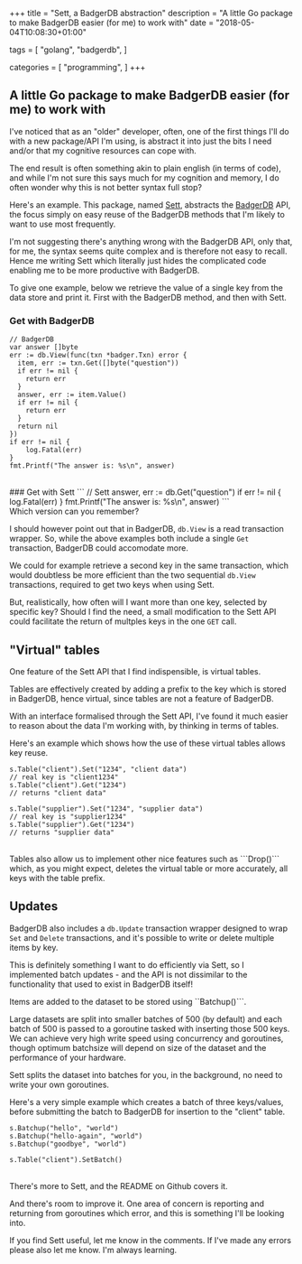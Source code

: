 +++
title = "Sett, a BadgerDB abstraction"
description = "A little Go package to make BadgerDB easier (for me) to work with"
date = "2018-05-04T10:08:30+01:00"

tags = [
	"golang",
    "badgerdb",
]

categories = [
    "programming",
]
+++


## A little Go package to make BadgerDB easier (for me) to work with

I've noticed that as an "older" developer, often, one of the first things I'll do with a new package/API I'm using, is abstract it into just the bits I need and/or that my cognitive resources can cope with.  

The end result is often something akin to plain english (in terms of code), and while I'm not sure this says much for my cognition and memory, I do often wonder why this is not better syntax full stop?

Here's an example. This package, named [Sett](https://github.com/olliephillips/sett), abstracts the [BadgerDB](https://github.com/dgraph-io/badger) API, the focus simply on easy reuse of the BadgerDB methods that I'm likely to want to use most frequently.

I'm not suggesting there's anything wrong with the BadgerDB API, only that, for me, the syntax seems quite complex and is therefore not easy to recall. Hence me writing Sett which literally just hides the complicated code enabling me to be more productive with BadgerDB.

To give one example, below we retrieve the value of a single key  from the data store and print it. First with the BadgerDB method, and then with Sett.

### Get with BadgerDB
```
// BadgerDB
var answer []byte
err := db.View(func(txn *badger.Txn) error {
  item, err := txn.Get([]byte("question"))
  if err != nil {
    return err
  }
  answer, err := item.Value()
  if err != nil {
    return err
  }
  return nil
})
if err != nil {
	log.Fatal(err)
}
fmt.Printf("The answer is: %s\n", answer)
```
<br/>
### Get with Sett
```
// Sett
answer, err := db.Get("question")
if err != nil {
	log.Fatal(err)
}
fmt.Printf("The answer is: %s\n", answer)
```
<br/>
Which version can you remember?

I should however point out that in BadgerDB, ```db.View``` is a read transaction wrapper.  So, while the above examples both include a single ```Get``` transaction, BadgerDB could accomodate more. 

We could for example retrieve a second key in the same transaction, which would doubtless be more efficient than the two sequential ```db.View``` transactions, required to get two keys when using Sett. 

But, realistically, how often will I want more than one key, selected by specific key? Should I find the need, a small modification to the Sett API could facilitate the return of multples keys in the one ```GET``` call. 

## "Virtual" tables

One feature of the Sett API that I find indispensible, is virtual tables. 

Tables are effectively created by adding a prefix to the key which is stored in BadgerDB, hence virtual, since tables are not a feature of BadgerDB.

With an interface formalised through the Sett API, I've found it much easier to reason about the data I'm working with, by thinking in terms of tables.

Here's an example which shows how the use of these virtual tables allows key reuse. 

```
s.Table("client").Set("1234", "client data")
// real key is "client1234"
s.Table("client").Get("1234")
// returns "client data"

s.Table("supplier").Set("1234", "supplier data")
// real key is "supplier1234"
s.Table("supplier").Get("1234")
// returns "supplier data"
```
<br/>
Tables also allow us to implement other nice features such as ```Drop()``` which, as you might expect, deletes the virtual table or more accurately, all keys with the table prefix.

## Updates
BadgerDB also includes a ```db.Update``` transaction wrapper designed to wrap ```Set``` and ```Delete``` transactions, and it's possible to write or delete multiple items by key. 

This is definitely something I want to do efficiently via Sett, so I implemented batch updates - and the API is not dissimilar to the functionality that used to exist in BadgerDB itself!


Items are added to the dataset to be stored using ``Batchup()```.

Large datasets are split into smaller batches of 500 (by default) and each batch of 500 is passed to a goroutine tasked with inserting those 500 keys. We can achieve very high write speed using concurrency and goroutines, though optimum batchsize will depend on size of the dataset and the performance of your hardware.

Sett splits the dataset into batches for you, in the background, no need to write your own goroutines.

Here's a very simple example which creates a batch of three keys/values, before submitting the batch to BadgerDB for insertion to the "client" table.

```
s.Batchup("hello", "world")
s.Batchup("hello-again", "world")
s.Batchup("goodbye", "world")

s.Table("client").SetBatch()
```
<br/>
There's more to Sett, and the README on Github covers it.  

And there's room to improve it. One area of concern is reporting and returning from goroutines which error, and this is something I'll be looking into.

If you find Sett useful, let me know in the comments. If I've made any errors please also let me know. I'm always learning.